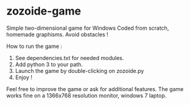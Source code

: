 # zozoide-game
Simple two-dimensional game for Windows
Coded from scratch, homemade graphisms. Avoid obstacles !

How to run the game :
1) See dependencies.txt for needed modules.
2) Add python 3 to your path.
3) Launch the game by double-clicking on zozoide.py
4) Enjoy !

Feel free to improve the game or ask for additional features. The game works fine on a 1366x768 resolution monitor, windows 7 laptop.
